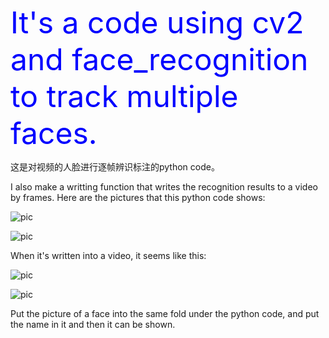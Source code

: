 <font size=30><font color=blue>It's a code using cv2 and face_recognition to track multiple faces.</font></font>

这是对视频的人脸进行逐帧辨识标注的python code。

I also make a writting function that writes the recognition results to a video by frames.
Here are the pictures that this python code shows:

 ![pic](https://github.com/AdamAlive/MarkdownRef/blob/master/193.jpg?raw=true )
 
 ![pic](https://github.com/AdamAlive/MarkdownRef/blob/master/194.jpg?raw=true )
 
 When it's written into a video, it seems like this:
 
  ![pic](https://github.com/AdamAlive/MarkdownRef/blob/master/141.gif?raw=true )
  
  ![pic](https://github.com/AdamAlive/MarkdownRef/blob/master/142.gif?raw=true )
  
Put the picture of a face into the same fold under the python code, and put the name in it and then it can be shown.
